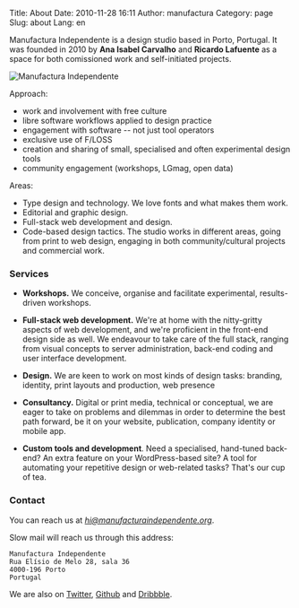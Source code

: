 Title: About
Date: 2010-11-28 16:11
Author: manufactura
Category: page
Slug: about
Lang: en

Manufactura Independente is a design studio based in Porto, Portugal. It was
founded in 2010 by **Ana Isabel Carvalho** and **Ricardo Lafuente** as a space
for both comissioned work and self-initiated projects.

![Manufactura Independente](http://media.manufacturaindependente.org/manufacturaindependente_2013.jpg)

Approach:
* work and involvement with free culture
* libre software workflows applied to design practice
* engagement with software -- not just tool operators
* exclusive use of F/LOSS
* creation and sharing of small, specialised and often experimental design tools
* community engagement (workshops, LGmag, open data)

Areas:
* Type design and technology. We love fonts and what makes them work.
* Editorial and graphic design. 
* Full-stack web development and design.
* Code-based design tactics.
The studio works in different areas, going from print to web design, engaging
in both community/cultural projects and commercial work.

### Services

* **Workshops.** We conceive, organise and facilitate experimental, results-driven workshops.

* **Full-stack web development.** We're at home with the nitty-gritty aspects
  of web development, and we're proficient in the front-end design side as
  well. We endeavour to take care of the full stack, ranging from visual
  concepts to server administration, back-end coding and user interface
  development. 

* **Design.** We are keen to work on most kinds of design tasks: branding,
  identity, print layouts and production, web presence

* **Consultancy.** Digital or print media, technical or conceptual, we are
  eager to take on problems and dilemmas in order to determine the best path
  forward, be it on your website, publication, company identity or mobile app. 

* **Custom tools and development**. Need a specialised, hand-tuned back-end? An
  extra feature on your WordPress-based site? A tool for automating your
  repetitive design or web-related tasks? That's our cup of tea.




### Contact

You can reach us at *hi@manufacturaindependente.org*. 

Slow mail will reach us through this address:

    Manufactura Independente  
    Rua Elísio de Melo 28, sala 36  
    4000-196 Porto  
    Portugal

We are also on [Twitter](http://twitter.com/manufacturaind),
[Github](http://github.com/manufacturaind) and
[Dribbble](http://dribbble.com/manufacturaind).

